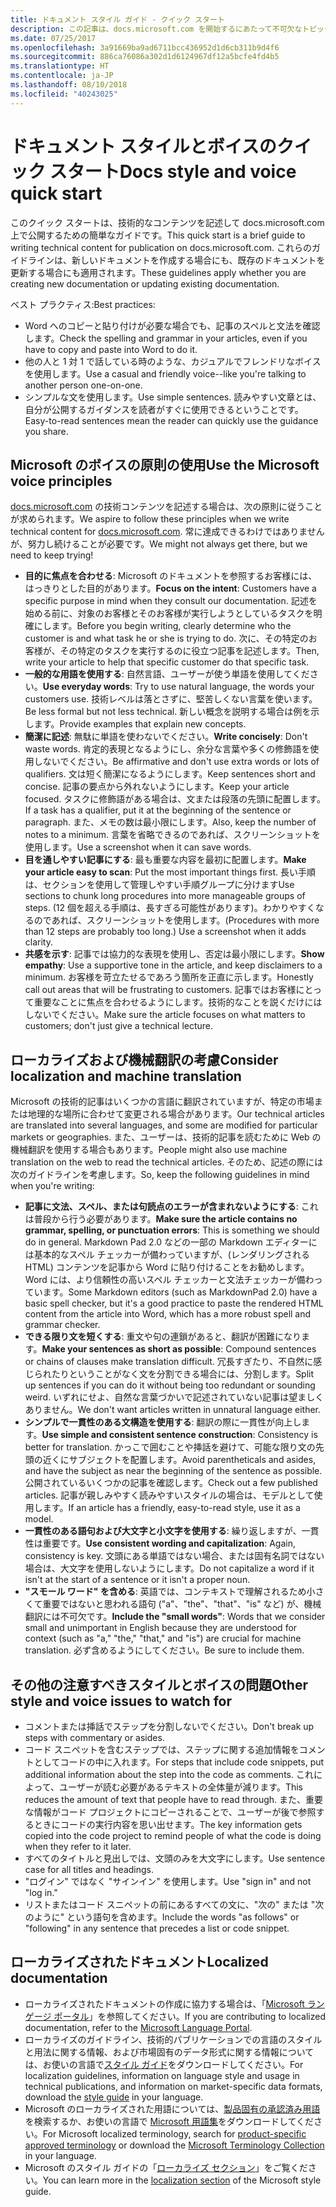 ```yaml
---
title: ドキュメント スタイル ガイド - クイック スタート
description: この記事は、docs.microsoft.com を開始するにあたって不可欠なトピックを含む、スタイルで考慮すべき事項についての簡潔なガイドです。
ms.date: 07/25/2017
ms.openlocfilehash: 3a91669ba9ad6711bcc436952d1d6cb311b9d4f6
ms.sourcegitcommit: 886ca76086a302d1d6124967df12a5bcfe4fd4b5
ms.translationtype: HT
ms.contentlocale: ja-JP
ms.lasthandoff: 08/10/2018
ms.locfileid: "40243025"
---
```

# <a name="docs-style-and-voice-quick-start"></a><span data-ttu-id="d09c7-103">ドキュメント スタイルとボイスのクイック スタート</span><span class="sxs-lookup"><span data-stu-id="d09c7-103">Docs style and voice quick start</span></span>

<span data-ttu-id="d09c7-104">このクイック スタートは、技術的なコンテンツを記述して docs.microsoft.com 上で公開するための簡単なガイドです。</span><span class="sxs-lookup"><span data-stu-id="d09c7-104">This quick start is a brief guide to writing technical content for publication on docs.microsoft.com.</span></span> <span data-ttu-id="d09c7-105">これらのガイドラインは、新しいドキュメントを作成する場合にも、既存のドキュメントを更新する場合にも適用されます。</span><span class="sxs-lookup"><span data-stu-id="d09c7-105">These guidelines apply whether you are creating new documentation or updating existing documentation.</span></span>

<span data-ttu-id="d09c7-106">ベスト プラクティス:</span><span class="sxs-lookup"><span data-stu-id="d09c7-106">Best practices:</span></span>

- <span data-ttu-id="d09c7-107">Word へのコピーと貼り付けが必要な場合でも、記事のスペルと文法を確認します。</span><span class="sxs-lookup"><span data-stu-id="d09c7-107">Check the spelling and grammar in your articles, even if you have to copy and paste into Word to do it.</span></span>
- <span data-ttu-id="d09c7-108">他の人と 1 対 1 で話している時のような、カジュアルでフレンドリなボイスを使用します。</span><span class="sxs-lookup"><span data-stu-id="d09c7-108">Use a casual and friendly voice--like you're talking to another person one-on-one.</span></span>
- <span data-ttu-id="d09c7-109">シンプルな文を使用します。</span><span class="sxs-lookup"><span data-stu-id="d09c7-109">Use simple sentences.</span></span> <span data-ttu-id="d09c7-110">読みやすい文章とは、自分が公開するガイダンスを読者がすぐに使用できるということです。</span><span class="sxs-lookup"><span data-stu-id="d09c7-110">Easy-to-read sentences mean the reader can quickly use the guidance you share.</span></span>

## <a name="use-the-microsoft-voice-principles"></a><span data-ttu-id="d09c7-111">Microsoft のボイスの原則の使用</span><span class="sxs-lookup"><span data-stu-id="d09c7-111">Use the Microsoft voice principles</span></span>

<span data-ttu-id="d09c7-112">[docs.microsoft.com](https://docs.microsoft.com) の技術コンテンツを記述する場合は、次の原則に従うことが求められます。</span><span class="sxs-lookup"><span data-stu-id="d09c7-112">We aspire to follow these principles when we write technical content for [docs.microsoft.com](https://docs.microsoft.com).</span></span> <span data-ttu-id="d09c7-113">常に達成できるわけではありませんが、努力し続けることが必要です。</span><span class="sxs-lookup"><span data-stu-id="d09c7-113">We might not always get there, but we need to keep trying!</span></span>

- <span data-ttu-id="d09c7-114">**目的に焦点を合わせる**: Microsoft のドキュメントを参照するお客様には、はっきりとした目的があります。</span><span class="sxs-lookup"><span data-stu-id="d09c7-114">**Focus on the intent**: Customers have a specific purpose in mind when they consult our documentation.</span></span> <span data-ttu-id="d09c7-115">記述を始める前に、対象のお客様とそのお客様が実行しようとしているタスクを明確にします。</span><span class="sxs-lookup"><span data-stu-id="d09c7-115">Before you begin writing, clearly determine who the customer is and what task he or she is trying to do.</span></span> <span data-ttu-id="d09c7-116">次に、その特定のお客様が、その特定のタスクを実行するのに役立つ記事を記述します。</span><span class="sxs-lookup"><span data-stu-id="d09c7-116">Then, write your article to help that specific customer do that specific task.</span></span>
- <span data-ttu-id="d09c7-117">**一般的な用語を使用する**: 自然言語、ユーザーが使う単語を使用してください。</span><span class="sxs-lookup"><span data-stu-id="d09c7-117">**Use everyday words**: Try to use natural language, the words your customers use.</span></span> <span data-ttu-id="d09c7-118">技術レベルは落とさずに、堅苦しくない言葉を使います。</span><span class="sxs-lookup"><span data-stu-id="d09c7-118">Be less formal but not less technical.</span></span> <span data-ttu-id="d09c7-119">新しい概念を説明する場合は例を示します。</span><span class="sxs-lookup"><span data-stu-id="d09c7-119">Provide examples that explain new concepts.</span></span>
- <span data-ttu-id="d09c7-120">**簡潔に記述**: 無駄に単語を使わないでください。</span><span class="sxs-lookup"><span data-stu-id="d09c7-120">**Write concisely**: Don't waste words.</span></span> <span data-ttu-id="d09c7-121">肯定的表現となるようにし、余分な言葉や多くの修飾語を使用しないでください。</span><span class="sxs-lookup"><span data-stu-id="d09c7-121">Be affirmative and don't use extra words or lots of qualifiers.</span></span> <span data-ttu-id="d09c7-122">文は短く簡潔になるようにします。</span><span class="sxs-lookup"><span data-stu-id="d09c7-122">Keep sentences short and concise.</span></span> <span data-ttu-id="d09c7-123">記事の要点から外れないようにします。</span><span class="sxs-lookup"><span data-stu-id="d09c7-123">Keep your article focused.</span></span> <span data-ttu-id="d09c7-124">タスクに修飾語がある場合は、文または段落の先頭に配置します。</span><span class="sxs-lookup"><span data-stu-id="d09c7-124">If a task has a qualifier, put it at the beginning of the sentence or paragraph.</span></span> <span data-ttu-id="d09c7-125">また、メモの数は最小限にします。</span><span class="sxs-lookup"><span data-stu-id="d09c7-125">Also, keep the number of notes to a minimum.</span></span> <span data-ttu-id="d09c7-126">言葉を省略できるのであれば、スクリーンショットを使用します。</span><span class="sxs-lookup"><span data-stu-id="d09c7-126">Use a screenshot when it can save words.</span></span>
- <span data-ttu-id="d09c7-127">**目を通しやすい記事にする**: 最も重要な内容を最初に配置します。</span><span class="sxs-lookup"><span data-stu-id="d09c7-127">**Make your article easy to scan**: Put the most important things first.</span></span> <span data-ttu-id="d09c7-128">長い手順は、セクションを使用して管理しやすい手順グループに分けます</span><span class="sxs-lookup"><span data-stu-id="d09c7-128">Use sections to chunk long procedures into more manageable groups of steps.</span></span> <span data-ttu-id="d09c7-129">(12 個を超える手順は、長すぎる可能性があります)。わかりやすくなるのであれば、スクリーンショットを使用します。</span><span class="sxs-lookup"><span data-stu-id="d09c7-129">(Procedures with more than 12 steps are probably too long.) Use a screenshot when it adds clarity.</span></span>
- <span data-ttu-id="d09c7-130">**共感を示す**: 記事では協力的な表現を使用し、否定は最小限にします。</span><span class="sxs-lookup"><span data-stu-id="d09c7-130">**Show empathy**: Use a supportive tone in the article, and keep disclaimers to a minimum.</span></span> <span data-ttu-id="d09c7-131">お客様を苛立たせるであろう箇所を正直に示します。</span><span class="sxs-lookup"><span data-stu-id="d09c7-131">Honestly call out areas that will be frustrating to customers.</span></span> <span data-ttu-id="d09c7-132">記事ではお客様にとって重要なことに焦点を合わせるようにします。技術的なことを説くだけにはしないでください。</span><span class="sxs-lookup"><span data-stu-id="d09c7-132">Make sure the article focuses on what matters to customers; don't just give a technical lecture.</span></span>

## <a name="consider-localization-and-machine-translation"></a><span data-ttu-id="d09c7-133">ローカライズおよび機械翻訳の考慮</span><span class="sxs-lookup"><span data-stu-id="d09c7-133">Consider localization and machine translation</span></span>

<span data-ttu-id="d09c7-134">Microsoft の技術的記事はいくつかの言語に翻訳されていますが、特定の市場または地理的な場所に合わせて変更される場合があります。</span><span class="sxs-lookup"><span data-stu-id="d09c7-134">Our technical articles are translated into several languages, and some are modified for particular markets or geographies.</span></span> <span data-ttu-id="d09c7-135">また、ユーザーは、技術的記事を読むために Web の機械翻訳を使用する場合もあります。</span><span class="sxs-lookup"><span data-stu-id="d09c7-135">People might also use machine translation on the web to read the technical articles.</span></span> <span data-ttu-id="d09c7-136">そのため、記述の際には次のガイドラインを考慮します。</span><span class="sxs-lookup"><span data-stu-id="d09c7-136">So, keep the following guidelines in mind when you're writing:</span></span>

- <span data-ttu-id="d09c7-137">**記事に文法、スペル、または句読点のエラーが含まれないようにする**: これは普段から行う必要があります。</span><span class="sxs-lookup"><span data-stu-id="d09c7-137">**Make sure the article contains no grammar, spelling, or punctuation errors**: This is something we should do in general.</span></span> <span data-ttu-id="d09c7-138">Markdown Pad 2.0 などの一部の Markdown エディターには基本的なスペル チェッカーが備わっていますが、(レンダリングされる HTML) コンテンツを記事から Word に貼り付けることをお勧めします。Word には、より信頼性の高いスペル チェッカーと文法チェッカーが備わっています。</span><span class="sxs-lookup"><span data-stu-id="d09c7-138">Some Markdown editors (such as MarkdownPad 2.0) have a basic spell checker, but it's a good practice to paste the rendered HTML content from the article into Word, which has a more robust spell and grammar checker.</span></span>
- <span data-ttu-id="d09c7-139">**できる限り文を短くする**: 重文や句の連鎖があると、翻訳が困難になります。</span><span class="sxs-lookup"><span data-stu-id="d09c7-139">**Make your sentences as short as possible**: Compound sentences or chains of clauses make translation difficult.</span></span> <span data-ttu-id="d09c7-140">冗長すぎたり、不自然に感じられたりということがなく文を分割できる場合には、分割します。</span><span class="sxs-lookup"><span data-stu-id="d09c7-140">Split up sentences if you can do it without being too redundant or sounding weird.</span></span> <span data-ttu-id="d09c7-141">いずれにせよ、自然な言葉づかいで記述されていない記事は望ましくありません。</span><span class="sxs-lookup"><span data-stu-id="d09c7-141">We don't want articles written in unnatural language either.</span></span>
- <span data-ttu-id="d09c7-142">**シンプルで一貫性のある文構造を使用する**: 翻訳の際に一貫性が向上します。</span><span class="sxs-lookup"><span data-stu-id="d09c7-142">**Use simple and consistent sentence construction**: Consistency is better for translation.</span></span> <span data-ttu-id="d09c7-143">かっこで囲むことや挿話を避けて、可能な限り文の先頭の近くにサブジェクトを配置します。</span><span class="sxs-lookup"><span data-stu-id="d09c7-143">Avoid parentheticals and asides, and have the subject as near the beginning of the sentence as possible.</span></span> <span data-ttu-id="d09c7-144">公開されているいくつかの記事を確認します。</span><span class="sxs-lookup"><span data-stu-id="d09c7-144">Check out a few published articles.</span></span> <span data-ttu-id="d09c7-145">記事が親しみやすく読みやすいスタイルの場合は、モデルとして使用します。</span><span class="sxs-lookup"><span data-stu-id="d09c7-145">If an article has a friendly, easy-to-read style, use it as a model.</span></span>
- <span data-ttu-id="d09c7-146">**一貫性のある語句および大文字と小文字を使用する**: 繰り返しますが、一貫性は重要です。</span><span class="sxs-lookup"><span data-stu-id="d09c7-146">**Use consistent wording and capitalization**: Again, consistency is key.</span></span> <span data-ttu-id="d09c7-147">文頭にある単語ではない場合、または固有名詞ではない場合は、大文字を使用しないようにします。</span><span class="sxs-lookup"><span data-stu-id="d09c7-147">Do not capitalize a word if it isn't at the start of a sentence or it isn't a proper noun.</span></span>
- <span data-ttu-id="d09c7-148">**"スモール ワード" を含める**: 英語では、コンテキストで理解されるため小さくて重要ではないと思われる語句 ("a"、"the"、"that"、"is" など) が、機械翻訳には不可欠です。</span><span class="sxs-lookup"><span data-stu-id="d09c7-148">**Include the "small words"**: Words that we consider small and unimportant in English because they are understood for context (such as "a," "the," "that," and "is") are crucial for machine translation.</span></span> <span data-ttu-id="d09c7-149">必ず含めるようにしてください。</span><span class="sxs-lookup"><span data-stu-id="d09c7-149">Be sure to include them.</span></span>

## <a name="other-style-and-voice-issues-to-watch-for"></a><span data-ttu-id="d09c7-150">その他の注意すべきスタイルとボイスの問題</span><span class="sxs-lookup"><span data-stu-id="d09c7-150">Other style and voice issues to watch for</span></span>

- <span data-ttu-id="d09c7-151">コメントまたは挿話でステップを分割しないでください。</span><span class="sxs-lookup"><span data-stu-id="d09c7-151">Don't break up steps with commentary or asides.</span></span>
- <span data-ttu-id="d09c7-152">コード スニペットを含むステップでは、ステップに関する追加情報をコメントとしてコードの中に入れます。</span><span class="sxs-lookup"><span data-stu-id="d09c7-152">For steps that include code snippets, put additional information about the step into the code as comments.</span></span> <span data-ttu-id="d09c7-153">これによって、ユーザーが読む必要があるテキストの全体量が減ります。</span><span class="sxs-lookup"><span data-stu-id="d09c7-153">This reduces the amount of text that people have to read through.</span></span> <span data-ttu-id="d09c7-154">また、重要な情報がコード プロジェクトにコピーされることで、ユーザーが後で参照するときにコードの実行内容を思い出せます。</span><span class="sxs-lookup"><span data-stu-id="d09c7-154">The key information gets copied into the code project to remind people of what the code is doing when they refer to it later.</span></span>
- <span data-ttu-id="d09c7-155">すべてのタイトルと見出しでは、文頭のみを大文字にします。</span><span class="sxs-lookup"><span data-stu-id="d09c7-155">Use sentence case for all titles and headings.</span></span>
- <span data-ttu-id="d09c7-156">"ログイン" ではなく "サインイン" を使用します。</span><span class="sxs-lookup"><span data-stu-id="d09c7-156">Use "sign in" and not "log in."</span></span>
- <span data-ttu-id="d09c7-157">リストまたはコード スニペットの前にあるすべての文に、"次の" または "次のように" という語句を含めます。</span><span class="sxs-lookup"><span data-stu-id="d09c7-157">Include the words "as follows" or "following" in any sentence that precedes a list or code snippet.</span></span>

## <a name="localized-documentation"></a><span data-ttu-id="d09c7-158">ローカライズされたドキュメント</span><span class="sxs-lookup"><span data-stu-id="d09c7-158">Localized documentation</span></span>

- <span data-ttu-id="d09c7-159">ローカライズされたドキュメントの作成に協力する場合は、「[Microsoft ランゲージ ポータル](https://www.microsoft.com/Language/Default.aspx)」を参照してください。</span><span class="sxs-lookup"><span data-stu-id="d09c7-159">If you are contributing to localized documentation, refer to the [Microsoft Language Portal](https://www.microsoft.com/Language/Default.aspx).</span></span>
- <span data-ttu-id="d09c7-160">ローカライズのガイドライン、技術的パブリケーションでの言語のスタイルと用法に関する情報、および市場固有のデータ形式に関する情報については、お使いの言語で[スタイル ガイド](https://www.microsoft.com/Language/StyleGuides)をダウンロードしてください。</span><span class="sxs-lookup"><span data-stu-id="d09c7-160">For localization guidelines, information on language style and usage in technical publications, and information on market-specific data formats, download the [style guide](https://www.microsoft.com/Language/StyleGuides) in your language.</span></span>
- <span data-ttu-id="d09c7-161">Microsoft のローカライズされた用語については、[製品固有の承認済み用語](https://www.microsoft.com/Language/Default.aspx)を検索するか、お使いの言語で [Microsoft 用語集](https://www.microsoft.com/Language/Terminology.aspx)をダウンロードしてください。</span><span class="sxs-lookup"><span data-stu-id="d09c7-161">For Microsoft localized terminology, search for [product-specific approved terminology](https://www.microsoft.com/Language/Default.aspx) or download the [Microsoft Terminology Collection](https://www.microsoft.com/Language/Terminology.aspx) in your language.</span></span>
- <span data-ttu-id="d09c7-162">Microsoft のスタイル ガイドの「[ローカライズ セクション](https://docs.microsoft.com/style-guide/global-communications/)」をご覧ください。</span><span class="sxs-lookup"><span data-stu-id="d09c7-162">You can learn more in the [localization section](https://docs.microsoft.com/style-guide/global-communications/) of the Microsoft style guide.</span></span>
